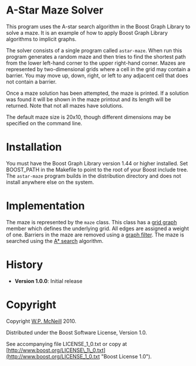 A-Star Maze Solver
==================

This program uses the A-star search algorithm in the Boost Graph Library to solve a maze.  It is an example of how to apply Boost Graph Library algorithms to implicit graphs.

The solver consists of a single program called `astar-maze`.  When run this program generates a random maze and then tries to find the shortest path from the lower left-hand corner to the upper right-hand corner.  Mazes are represented by two-dimensional grids where a cell in the grid may contain a barrier.  You may move up, down, right, or left to any adjacent cell that does not contain a barrier.

Once a maze solution has been attempted, the maze is printed.  If a solution was found it will be shown in the maze printout and its length will be returned.  Note that not all mazes have solutions.

The default maze size is 20x10, though different dimensions may be specified on the command line.


Installation
============

You must have the Boost Graph Library version 1.44 or higher installed.  Set BOOST\_PATH in the Makefile to point to the root of your Boost include tree.  The `astar-maze` program builds in the distribution directory and does not install anywhere else on the system.


Implementation
==============

The maze is represented by the `maze` class.  This class has a [grid graph](http://www.boost.org/doc/libs/1_41_0/libs/graph/doc/grid_graph.html "Grid Graph") member which defines the underlying grid.  All edges are assigned a weight of one.  Barriers in the maze are removed using a [graph filter](http://www.boost.org/doc/libs/1_43_0/libs/graph/doc/filtered_graph.html "Filtered Graph").  The maze is searched using the [A* search](http://www.boost.org/doc/libs/1_38_0/libs/graph/doc/astar_search.html "A* Search") algorithm.


History
=======

* **Version 1.0.0**: Initial release


Copyright
=========

Copyright [W.P. McNeill](mailto:billmcn@gmail.com) 2010.

Distributed under the Boost Software License, Version 1.0.

See accompanying file LICENSE\_1\_0.txt or copy at [http://www.boost.org/LICENSE\_1\_0.txt](http://www.boost.org/LICENSE_1_0.txt "Boost License 1.0").
